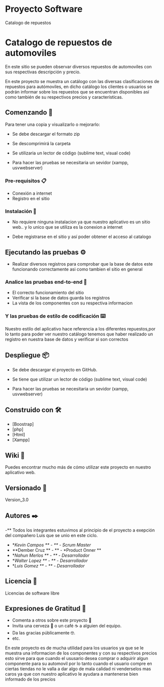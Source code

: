 # Proyecto Software
Catalogo de repuestos
# Catalogo de repuestos de automoviles

En este sitio se pueden observar diversos repuestos de automoviles con sus respectivas descripción y precio.

En este proyecto se muestra un catálogo con las diversas clasificaciones de repuestos para autómoviles, en dicho  catálogo los clientes o usuarios se podrán informar sobre los repuestos que se encuentran disponibles así como también de su respectivos precios y características.

## Comenzando 🚀

Para tener una copia y visualizarlo o mejorarlo:

- Se debe descargar el formato zip

- Se descomprimirá la carpeta

- Se utilizaria un lector de código (sublime text, visual code)

- Para hacer las pruebas se necesitaria un sevidor (xampp, usvwebserver)

### Pre-requisitos 📋

- Conexión a internet 
- Registro en el sitio

### Instalación 🔧

- No requiere ninguna instalacion ya que nuestro aplicativo es un sitio web.. y lo unico que se utiliza es la conexion a internet 

- Debe registrarse en el sitio y así poder obtener el acceso al catalogo 

## Ejecutando las pruebas ⚙️

- Realizar diversos registros para comprobar que la base de datos este funcionando correctamente asi como tambien el sitio en general 

### Analice las pruebas end-to-end 🔩

- El correcto funcionamiento del sitio 
- Verificar si la base de datos guarda los registros 
- La vista de los componentes con su respectiva informacion 

### Y las pruebas de estilo de codificación ⌨️

Nuestro estilo del aplicativo hace referencia a los diferentes repuestos,por lo tanto para poder ver nuestro catálogo 
tenemos que haber realizado un registro en nuestra base de datos y verificar si son correctos  

## Despliegue 📦

- Se debe descargar el proyecto en GitHub.

- Se tiene que utilizar un lector de código (sublime text, visual code)

- Para hacer las pruebas se necesitaria un sevidor (xampp, usvwebserver)
 
## Construido con 🛠️

* [Boostrap]
* [php]
* [Html]
* [Xampp]

## Wiki 📖

Puedes encontrar mucho más de cómo utilizar este proyecto en nuestro aplicativo web. 

## Versionado 📌

Version_3.0

## Autores ✒️

-** Todos los integrantes estuvimos al principio de el proyecto a exepción del compañero Luis que se unio en este ciclo.
* **Kevin Campos ** - ** - *Scrum Master**
* **Dember Cruz ** - ** - *Product Onner **
* **Nahun Merlos ** - ** - *Desarrollador** 
* **Walter Lopez ** - ** - *Desarrollador** 
* **Luis Gomez ** - ** - *Desarrollador**


## Licencia 📄

Licencias de software libre

## Expresiones de Gratitud 🎁

* Comenta a otros sobre este proyecto 📢
* Invita una cerveza 🍺 o un café ☕ a alguien del equipo. 
* Da las gracias públicamente 🤓.
* etc.

En este proyecto es de mucha utilidad para los usuarios ya que se le muestra una informacion de los componentes 
y con su respectivos precios esto sirve para que cuando el ususario desea comprar o adquirir algun componente para su automovil
por lo tanto cuando el usuario compre en ciertas tiendas no le valla a dar algo de mala calidad ni venderselos mas caros ya que con nuestro
aplicativo le ayudara a mantenerse bien informado de los precios 

